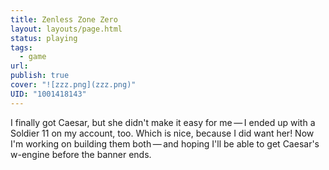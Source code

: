 ```yaml
---
title: Zenless Zone Zero
layout: layouts/page.html
status: playing
tags:
  - game
url: 
publish: true
cover: "![zzz.png](zzz.png)"
UID: "1001418143"
---
```

I finally got Caesar, but she didn't make it easy for me — I ended up with a Soldier 11 on my account, too. Which is nice, because I did want her! Now I'm working on building them both — and hoping I'll be able to get Caesar's w-engine before the banner ends.
